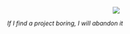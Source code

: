 
<div align="center">
  
![](https://github-readme-stats.vercel.app/api/top-langs/?username=CKAY-9&theme=transparent&hide_border=true&include_all_commits=true&count_private=true)
  
</div>

*If I find a project boring, I will abandon it*
